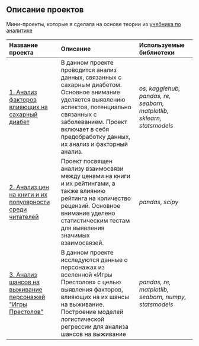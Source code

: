 ## Описание проектов
Мини-проекты, которые я сделала на основе теории из [учебника по аналитике](https://education.yandex.ru/handbook/data-analysis)

| Название проекта | Описание | Используемые библиотеки | 
| :---------------------- | :---------------------- | :---------------------- |
| [1. Анализ факторов влияющих на сахарный диабет](https://github.com/ElmiraG/projects_on_analytics/tree/main/1_diabetes_mellitus) | В данном проекте проводится анализ данных, связанных с сахарным диабетом. Основное внимание уделяется выявлению аспектов, потенциально связанных с заболеванием. Проект включает в себя предобработку данных, их анализ и факторный анализ.| *os, kagglehub, pandas, re, seaborn, matplotlib, sklearn, statsmodels* |
| [2. Анализ цен на книги и их популярности среди читателей](https://github.com/ElmiraG/projects_on_analytics/tree/main/2_research_on_books) | Проект посвящен анализу взаимосвязи между ценами на книги и их рейтингами, а также влиянию рейтинга на количество рецензий. Основное внимание уделено статистическим тестам для выявления значимых взаимосвязей.| *pandas*, *scipy*|
| [3. Анализ шансов на выживание персонажей "Игры Престолов"](https://github.com/ElmiraG/projects_on_analytics/tree/main/3_game_of_thrones) | В данном проекте исследуются данные о персонажах из вселенной «Игры Престолов» с целью выявления факторов, влияющих на их шансы на выживание. Построение моделей логистической регрессии для анализа шансов на выживание| *pandas, re, matplotlib, seaborn, numpy, statsmodels* |
